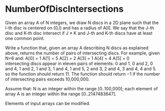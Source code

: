 NumberOfDiscIntersections
=========================

Given an array A of N integers, we draw N discs in a 2D plane such that the I-th disc is centered on (0,I) and has a radius of A[I]. We say that the J-th disc and K-th disc intersect if J ≠ K and J-th and K-th discs have at least one common point.

Write a function that, given an array A describing N discs as explained above, returns the number of pairs of intersecting discs. For example, given N=6 and:
A[0] = 1  A[1] = 5  A[2] = 2 
A[3] = 1  A[4] = 4  A[5] = 0  
intersecting discs appear in eleven pairs of elements:
0 and 1,
0 and 2,
0 and 4,
1 and 2,
1 and 3,
1 and 4,
1 and 5,
2 and 3,
2 and 4,
3 and 4,
4 and 5.
so the function should return 11.
The function should return −1 if the number of intersecting pairs exceeds 10,000,000.

Assume that:
N is an integer within the range [0..100,000];
each element of array A is an integer within the range [0..2147483647].

Elements of input arrays can be modified.
